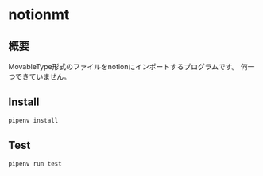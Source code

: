 # notionmt

## 概要
MovableType形式のファイルをnotionにインポートするプログラムです。
何一つできていません。

## Install

```bash
pipenv install
```

## Test

```python
pipenv run test
```
